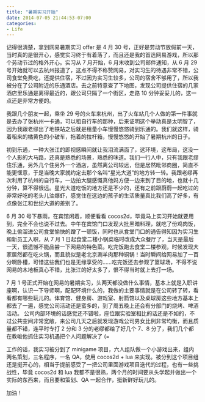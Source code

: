 ```yaml
---
title: "暑期实习开始"
date: 2014-07-05 21:44:53-07:00
categories: 
- Life
---
```


记得很清楚，拿到网易暑期实习 offer 是 4 月 30 号，正好是劳动节放假前一天，当时真的是很开心，感觉实习终于有着落了，而且还是我的首选网易游戏，所以那个劳动节过的格外开心。实习从 7 月开始，6 月末收到公司邮件通知，从 6 月 29 号开始就可以去杭州报道了，这点不得不称赞网易，对实习生的待遇非常不错，公司食堂免费吃，还提供住宿，不过因为实习生较多，公司的宿舍不够用了，所以我被分在了公司附近的乐通酒店。去之前特意查了下地图，发现公司提供住宿的几家酒店里乐通是离得最近的，跟公司只隔了一个街区，走路 10 分钟妥妥儿的，这一点还是非常方便的。

我跟几个朋友一起，乘坐 29 号的火车来杭州，出了火车站几个人做的第一件事就是去办了张杭州一卡通，可以租自行车的那种，后来证明这个举动真是太明智了，因为我跟老缪出了地铁站之后就是租量小车慢慢悠悠骑到乐通的。我们就这样，骑着租来的橘黄色的小破车，拖着的拉杆箱，慢慢悠悠的开始了暑期杭州的日子。

<!-- more -->

初到乐通，一种大张江的即视感瞬间就让我泪流满面了，这环境，这布局，这没一个人影的大马路，还真是熟悉的场景，熟悉的味道。我们一行人中，只有我跟老缪住乐通，另外几个住另外一个酒店，虽然离公司较远，但是居然毗邻商圈，简直不能更惬意，于是当晚大家就约定去那个名叫“星光大道”的地方转一转。我跟老缪再次利用了杭州的自行车，一边拍大腿感慨真他妈方便一边来到了目的地，也就十几分钟，算不得很远。星光大道吃饭的地方还是不少的，还有之前跟蔚蔚一起吃过的非常好吃的老头儿油爆虾，感觉住在这边的孩子的生活质量真比我们高了好多，有点像张江和世纪大道的差别了。

6 月 30 号下暴雨，在宾馆闲着，顺便看看 cocos2d，毕竟马上实习开始就要用到，完全不会也说不过去。中午在宾馆门口发现大批黑暗料理，就吃了份鸡肉饭，晚上偷溜进公司食堂愉快的蹭了一顿饭，同时也从食堂门口的通告得知因为实习生和新员工入职，从 7 月 1 日起食堂二楼小锅菜临时改成大众餐厅了，当天是最后一天，很遗憾不能品尝一下网易的特色菜。吃完饭跑去食堂二楼参观，时候发现大家居然都在吃火锅，而且貌似是老北京涮羊肉那种铜锅！当时瞬间给网易加了一百分啊卧槽，可惜这些我们也是无缘享受的……吃完饭还去参观了篮球场，不得不说网易的木地板真心不错，比张江的好太多了，恨不得当时就上去打一场。

7 月 1 号正式开始在网易的暑期实习，头两天都没做什么事情，基本上就是入职讲座啊，认识一下导师啊，配配环境什么的，我做的主要事情就是在公司转了转，看看都有哪些玩儿的。体育馆、健身房、游戏室、射箭馆以及桌球房这些地方基本上都去了一遍，感觉公司活动还是蛮多的，到了周五晚上还会有分部门的烧烤、啤酒活动。
公司内部环境的话感觉还不错啦，座位跟实验室相比的话还是不如的，不过公共空间非常宽敞，来公司几天之后就发现游戏公司男女比例非常均衡，而且质量都不错，连平时专打 2 分和 3 分的老缪都给了好几个 7、8 分了，我们几个都在教唆他抓住实习机遇把个人问题解决了 (=

工作的话，我实习被分到了 minigame 项目，六人组队做一个小游戏出来，组内两名策划，三名程序，一名 QA，使用 cocos2d + lua 来实现。被分到这个项目组还是挺开心的，相当于提前感受了一把公司里面游戏项目迭代的过程，也有一些挑战性，毕竟 cocos2d 和 lua 我都不是很熟，两个月的时间要从头学起并做出一个实际的东西来，而且要和策划、QA 一起合作，挺新鲜好玩儿的。

加油！